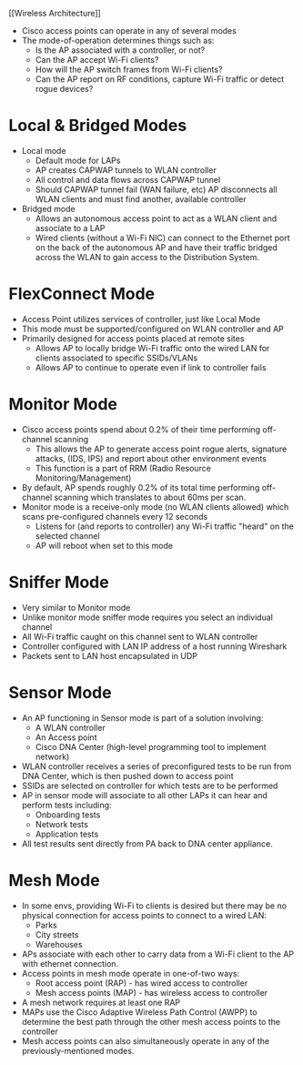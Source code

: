 [[Wireless Architecture]]
- Cisco access points can operate in any of several modes
- The mode-of-operation determines things such as:
	- Is the AP associated with a controller, or not?
	- Can the AP accept Wi-Fi clients?
	- How will the AP switch frames from Wi-Fi clients? 
	- Can the AP report on RF conditions, capture Wi-Fi traffic or detect rogue devices?
# Local & Bridged Modes
- Local mode
	- Default mode for LAPs
	- AP creates CAPWAP tunnels to WLAN controller
	- All control and data flows across CAPWAP tunnel
	- Should CAPWAP tunnel fail (WAN failure, etc) AP disconnects all WLAN clients and must find another, available controller
- Bridged mode
	- Allows an autonomous access point to act as a WLAN client and associate to a LAP
	- Wired clients (without a Wi-Fi NIC) can connect to the Ethernet port on the back of the autonomous AP and have their traffic bridged across the WLAN to gain access to the Distribution System. 
# FlexConnect Mode
- Access Point utilizes services of controller, just like Local Mode
- This mode must be supported/configured on WLAN controller and AP
- Primarily designed for access points placed at remote sites
	- Allows AP to locally bridge Wi-Fi traffic onto the wired LAN for clients associated to specific SSIDs/VLANs
	- Allows AP to continue to operate even if link to controller fails
# Monitor Mode
- Cisco access points spend about 0.2% of their time performing off-channel scanning
	- This allows the AP to generate access point rogue alerts, signature attacks, (IDS, IPS) and report about other environment events
	- This function is a part of RRM (Radio Resource Monitoring/Management)
- By default, AP spends roughly 0.2% of its total time performing off-channel scanning which translates to about 60ms per scan.
- Monitor mode is a receive-only mode (no WLAN clients allowed) which scans pre-configured channels every 12 seconds
	- Listens for (and reports to controller) any Wi-Fi traffic "heard" on the selected channel
	- AP will reboot when set to this mode
# Sniffer Mode
- Very similar to Monitor mode
- Unlike monitor mode sniffer mode requires you select an individual channel
- All Wi-Fi traffic caught on this channel sent to WLAN controller
- Controller configured with LAN IP address of a host running Wireshark
- Packets sent to LAN host encapsulated in UDP
# Sensor Mode
- An AP functioning in Sensor mode is part of a solution involving:
	- A WLAN controller
	- An Access point
	- Cisco DNA Center (high-level programming tool to implement network)
- WLAN controller receives a series of preconfigured tests to be run from DNA Center, which is then pushed down to access point 
- SSIDs are selected on controller for which tests are to be performed
- AP in sensor mode will associate to all other LAPs it can hear and perform tests including:
	- Onboarding tests
	- Network tests
	- Application tests
- All test results sent directly from PA back to DNA center appliance.
# Mesh Mode
- In some envs, providing Wi-Fi to clients is desired but there may be no physical connection for access points to connect to a wired LAN:
	- Parks
	- City streets
	- Warehouses
- APs associate with each other to carry data from a Wi-Fi client to the AP with ethernet connection.
- Access points in mesh mode operate in one-of-two ways:
	- Root access point (RAP) - has wired access to controller
	- Mesh access points (MAP) - has wireless access to controller
- A mesh network requires at least one RAP
- MAPs use the Cisco Adaptive Wireless Path Control (AWPP) to determine the best path through the other mesh access points to the controller
- Mesh access points can also simultaneously operate in any of the previously-mentioned modes.